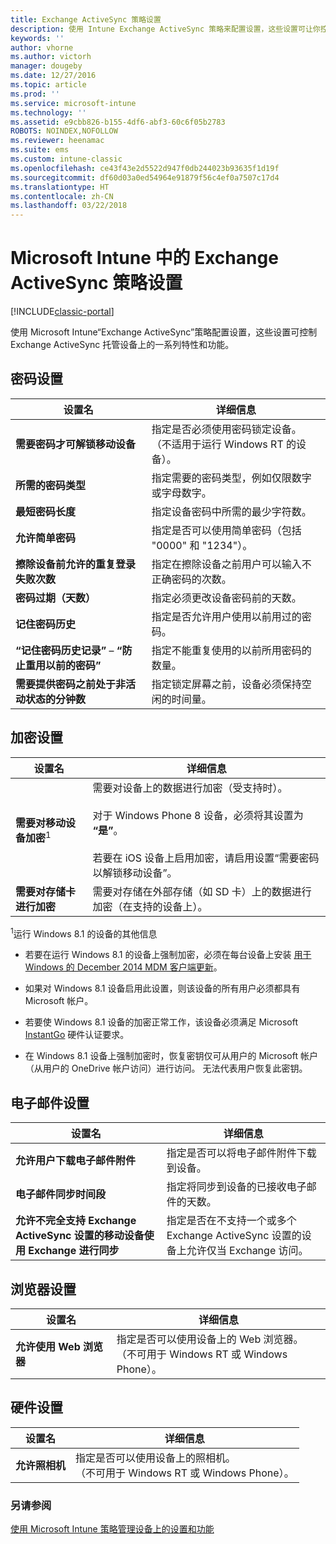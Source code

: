```yaml
---
title: Exchange ActiveSync 策略设置
description: 使用 Intune Exchange ActiveSync 策略来配置设置，这些设置可让你控制 Exchange ActiveSync 托管设备上的特性和功能。
keywords: ''
author: vhorne
ms.author: victorh
manager: dougeby
ms.date: 12/27/2016
ms.topic: article
ms.prod: ''
ms.service: microsoft-intune
ms.technology: ''
ms.assetid: e9cbb826-b155-4df6-abf3-60c6f05b2783
ROBOTS: NOINDEX,NOFOLLOW
ms.reviewer: heenamac
ms.suite: ems
ms.custom: intune-classic
ms.openlocfilehash: ce43f43e2d5522d947f0db244023b93635f1d19f
ms.sourcegitcommit: df60d03a0ed54964e91879f56c4ef0a7507c17d4
ms.translationtype: HT
ms.contentlocale: zh-CN
ms.lasthandoff: 03/22/2018
---
```

# <a name="exchange-activesync-policy-settings-in-microsoft-intune"></a>Microsoft Intune 中的 Exchange ActiveSync 策略设置

[!INCLUDE[classic-portal](../includes/classic-portal.md)]

使用 Microsoft Intune“Exchange ActiveSync”策略配置设置，这些设置可控制 Exchange ActiveSync 托管设备上的一系列特性和功能。


## <a name="password-settings"></a>密码设置

|设置名|详细信息
|----------------|---|
|**需要密码才可解锁移动设备**|指定是否必须使用密码锁定设备。<br>（不适用于运行 Windows RT 的设备）。|
|**所需的密码类型**|指定需要的密码类型，例如仅限数字或字母数字。|
|**最短密码长度**|指定设备密码中所需的最少字符数。|
|**允许简单密码**|指定是否可以使用简单密码（包括 "0000" 和 "1234"）。|
|**擦除设备前允许的重复登录失败次数**|指定在擦除设备之前用户可以输入不正确密码的次数。|
|**密码过期（天数）**|指定必须更改设备密码前的天数。
|**记住密码历史**|指定是否允许用户使用以前用过的密码。|
|**“记住密码历史记录”** – **“防止重用以前的密码”**|指定不能重复使用的以前所用密码的数量。|
|**需要提供密码之前处于非活动状态的分钟数**|指定锁定屏幕之前，设备必须保持空闲的时间量。

## <a name="encryption-settings"></a>加密设置

|设置名|详细信息|
|----------------|---|
|**需要对移动设备加密**<sup>1</sup>|需要对设备上的数据进行加密（受支持时）。<br><br>对于 Windows Phone 8 设备，必须将其设置为 **“是”**。<br /><br />若要在 iOS 设备上启用加密，请启用设置“需要密码以解锁移动设备”。|
|**需要对存储卡进行加密**|需要对存储在外部存储（如 SD 卡）上的数据进行加密（在支持的设备上）。
<sup>1</sup>运行 Windows 8.1 的设备的其他信息

-   若要在运行 Windows 8.1 的设备上强制加密，必须在每台设备上安装 [用于 Windows 的 December 2014 MDM 客户端更新](https://support.microsoft.com/kb/3013816)。

-   如果对 Windows 8.1 设备启用此设置，则该设备的所有用户必须都具有 Microsoft 帐户。

-   若要使 Windows 8.1 设备的加密正常工作，该设备必须满足 Microsoft [InstantGo](http://blogs.windows.com/bloggingwindows/2014/06/19/instantgo-a-better-way-to-sleep/) 硬件认证要求。

-   在 Windows 8.1 设备上强制加密时，恢复密钥仅可从用户的 Microsoft 帐户（从用户的 OneDrive 帐户访问）进行访问。 无法代表用户恢复此密钥。

## <a name="email-settings"></a>电子邮件设置

|设置名|详细信息
|----------------|---|
|**允许用户下载电子邮件附件**|指定是否可以将电子邮件附件下载到设备。|
|**电子邮件同步时间段**|指定将同步到设备的已接收电子邮件的天数。
|**允许不完全支持 Exchange ActiveSync 设置的移动设备使用 Exchange 进行同步**|指定是否在不支持一个或多个 Exchange ActiveSync 设置的设备上允许仅当 Exchange 访问。

## <a name="browser-settings"></a>浏览器设置

|设置名|详细信息
|----------------|---|
|**允许使用 Web 浏览器**|指定是否可以使用设备上的 Web 浏览器。<br>（不可用于 Windows RT 或 Windows Phone）。

## <a name="hardware-settings"></a>硬件设置

|设置名|详细信息
|----------------|---|
|**允许照相机**|指定是否可以使用设备上的照相机。<br>（不可用于 Windows RT 或 Windows Phone）。



### <a name="see-also"></a>另请参阅
[使用 Microsoft Intune 策略管理设备上的设置和功能](manage-settings-and-features-on-your-devices-with-microsoft-intune-policies.md)
